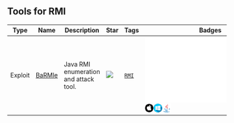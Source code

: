 
## Tools for RMI

| Type | Name | Description | Star | Tags | Badges |
| --- | --- | --- | --- | --- | --- |
|Exploit|[BaRMIe](https://github.com/NickstaDB/BaRMIe)|Java RMI enumeration and attack tool.|![](https://img.shields.io/github/stars/NickstaDB/BaRMIe?label=%20)|[`RMI`](/categorize/tags/RMI.md)|![linux](linux.png.md)![macos](/images/apple.png)![windows](/images/windows.png)[![Java](/images/java.png)](/categorize/langs/Java.md)|

